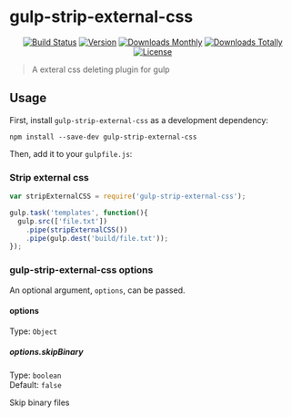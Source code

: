 # gulp-strip-external-css
<p align="center">
 <a href="https://travis-ci.org/zhouzhongyuan/gulp-strip-external-css"><img src="https://travis-ci.org/zhouzhongyuan/gulp-strip-external-css.svg?branch=master" alt="Build Status"></a>
 <a href="https://www.npmjs.com/package/gulp-strip-external-css"><img src="https://img.shields.io/npm/v/gulp-strip-external-css.svg?style=flat" alt="Version"></a>
 <a href="https://www.npmjs.com/package/gulp-strip-external-css"><img src="https://img.shields.io/npm/dm/gulp-strip-external-css.svg" alt="Downloads Monthly"></a>
 <a href="https://www.npmjs.com/package/gulp-strip-external-css"><img src="https://img.shields.io/npm/dt/gulp-strip-external-css.svg" alt="Downloads Totally"></a>
 <a href="https://www.npmjs.com/package/gulp-strip-external-css"><img src="https://img.shields.io/npm/l/gulp-strip-external-css.svg" alt="License"></a>
</p>

> A exteral css deleting plugin for gulp

## Usage

First, install `gulp-strip-external-css` as a development dependency:

```shell
npm install --save-dev gulp-strip-external-css
```

Then, add it to your `gulpfile.js`:

### Strip external css
```javascript
var stripExternalCSS = require('gulp-strip-external-css');

gulp.task('templates', function(){
  gulp.src(['file.txt'])
    .pipe(stripExternalCSS())
    .pipe(gulp.dest('build/file.txt'));
});
```

### gulp-strip-external-css options

An optional argument, `options`, can be passed.

#### options
Type: `Object`

##### options.skipBinary
Type: `boolean`  
Default: `false`

Skip binary files
